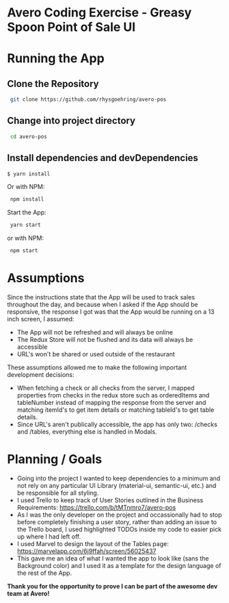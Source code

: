 # Avero Coding Exercise - Greasy Spoon Point of Sale UI

# Running the App
## Clone the Repository
```sh
 git clone https://github.com/rhysgoehring/avero-pos
```

## Change into project directory
```sh
 cd avero-pos
```

## Install dependencies and devDependencies
```sh
$ yarn install
```
Or with NPM:
```sh
 npm install
```
Start the App:
```sh
 yarn start
```
or with NPM:
```sh
 npm start
```

# Assumptions
Since the instructions state that the App will be used to track sales throughout the day,
and because when I asked if the App should be responsive, the response I got was that the
App would be running on a 13 inch screen, I assumed:
  - The App will not be refreshed and will always be online
  - The Redux Store will not be flushed and its data will always be accessible
  - URL's won't be shared or used outside of the restaurant

These assumptions allowed me to make the following important development decisions:
  - When fetching a check or all checks from the server, I mapped properties from checks in the redux store such as orderedItems and tableNumber instead of mapping the response from the server and matching itemId's to get item details or matching tableId's to get table details.
  - Since URL's aren't publically accessible, the app has only two: /checks and /tables, everything else is handled in Modals.

# Planning / Goals
- Going into the project I wanted to keep dependencies to a minimum and not rely on any particular UI Library (material-ui, semantic-ui, etc.) and be responsible for all styling.
- I used Trello to keep track of User Stories outlined in the Business Requirements:        https://trello.com/b/tMTnmro7/avero-pos
- As I was the only developer on the project and occassionally had to stop before completely finishing a user story, rather than adding an issue to the Trello board, I used highlighted TODOs inside my code to easier pick up where I had left off.
- I used Marvel to design the layout of the Tables page: https://marvelapp.com/6j9ffah/screen/56025437
- This gave me an idea of what I wanted the app to look like (sans the Background color) and I used it as a template for the design language of the rest of the App.

**Thank you for the opportunity to prove I can be part of the awesome dev team at Avero!**
